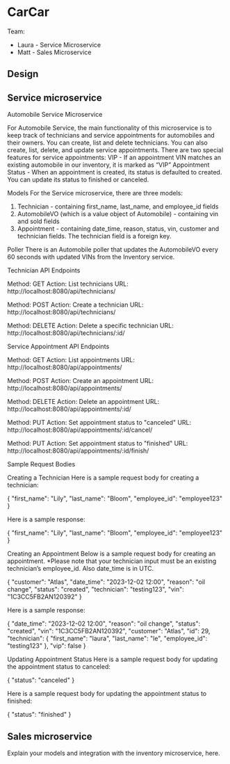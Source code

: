 # CarCar

Team:

* Laura - Service Microservice
* Matt - Sales Microservice

## Design

## Service microservice

Automobile Service Microservice

For Automobile Service, the main functionality of this microservice is to keep track of technicians and service appointments for automobiles and their owners. You can create, list and delete technicians. You can also create, list, delete, and update service appointments. There are two special features for service appointments:
VIP - If an appointment VIN matches an existing automobile in our inventory, it is marked as “VIP”
Appointment Status - When an appointment is created, its status is defaulted to created. You can update its status to finished or canceled.


Models
For the Service microservice, there are three models:

1. Technician - containing first_name, last_name, and employee_id fields
2. AutomobileVO (which is a value object of Automobile) - containing vin and sold fields
3. Appointment - containing date_time, reason, status, vin, customer and technician fields. The technician field is a foreign key.


Poller
There is an Automobile poller that updates the AutomobileVO every 60 seconds with updated VINs from the Inventory service.


Technician API Endpoints

Method: GET
Action: List technicians
URL: http://localhost:8080/api/technicians/

Method: POST
Action: Create a technician
URL: http://localhost:8080/api/technicians/

Method: DELETE
Action: Delete a specific technician
URL: http://localhost:8080/api/technicians/:id/


Service Appointment API Endpoints

Method: GET
Action: List appointments
URL: http://localhost:8080/api/appointments/

Method: POST
Action: Create an appointment
URL: http://localhost:8080/api/appointments/

Method: DELETE
Action: Delete an appointment
URL: http://localhost:8080/api/appointments/:id/

Method: PUT
Action: Set appointment status to "canceled"
URL: http://localhost:8080/api/appointments/:id/cancel/

Method: PUT
Action: Set appointment status to "finished"
URL: http://localhost:8080/api/appointments/:id/finish/


Sample Request Bodies

Creating a Technician
Here is a sample request body for creating a technician:

{
	"first_name": "Lily",
	"last_name": "Bloom",
	"employee_id": "employee123"
}

Here is a sample response:

{
	"first_name": "Lily",
	"last_name": "Bloom",
	"employee_id": "employee123"
}


Creating an Appointment
Below is a sample request body for creating an appointment.
*Please note that your technician input must be an existing technician’s employee_id.
Also date_time is in UTC.

{
	"customer": "Atlas",
	"date_time": "2023-12-02 12:00",
	"reason": "oil change",
	"status": "created",
	"technician": "testing123",
	"vin": "1C3CC5FB2AN120392"
}

Here is a sample response:

{
	"date_time": "2023-12-02 12:00",
	"reason": "oil change",
	"status": "created",
	"vin": "1C3CC5FB2AN120392",
	"customer": "Atlas",
	"id": 29,
	"technician": {
		"first_name": "laura",
		"last_name": "le",
		"employee_id": "testing123"
	},
	"vip": false
}


Updating Appointment Status
Here is a sample request body for updating the appointment status to canceled:

{
	"status": "canceled"
}

Here is a sample request body for updating the appointment status to finished:

{
	"status": "finished"
}



## Sales microservice

Explain your models and integration with the inventory
microservice, here.
